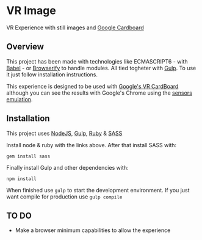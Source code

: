 # VR Image

VR Experience with still images and [Google Cardboard](https://www.google.com/get/cardboard/)

## Overview

This project has been made with technologies like ECMASCRIPT6 - with [Babel](https://babeljs.io/) - or [Browserify](http://browserify.org/) to handle modules. All tied togheter with [Gulp](http://gulpjs.com/).
To use it just follow installation instructions.

This experience is designed to be used with [Google's VR CardBoard](https://www.google.com/get/cardboard/) although you can see the results with Google's Chrome using the [sensors emulation](https://developers.google.com/web/tools/chrome-devtools/iterate/device-mode/device-input-and-sensors). 

## Installation

This project uses [NodeJS](http://nodejs.org), [Gulp](http://gulpjs.com/), [Ruby](http://rubyinstaller.org/) & [SASS](http://sass-lang.com/)

Install node & ruby with the links above. After that install SASS with:

```
gem install sass
```

Finally install Gulp and other dependencies with:

```
npm install
```

When finished use `gulp` to start the development environment. If you just want compile for production use `gulp compile` 

## TO DO

* Make a browser minimum capabilities to allow the experience
